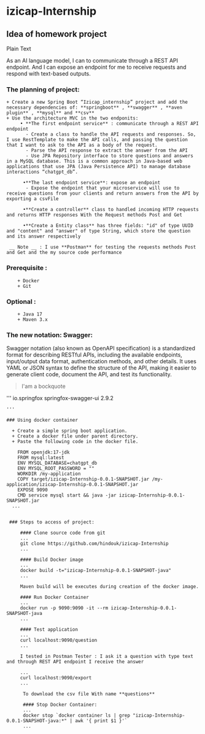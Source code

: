 # izicap-Internship

## Idea of homework project 

Plain Text

  As an AI language model, I can to communicate through a REST API endpoint. And I can expose an endpoint for me to receive requests and respond with text-based outputs.
 
 ### The planning of project:
 
    + Create a new Spring Boot “Izicap_internship” project and add the necessary dependencies of: **springboot** , **swagger** , **aven plugin** , **mysql** and **csv**
    + Use the architecture MVC in the two endponits:
         • **The first endpoint service** : communicate through a REST API endpoint
           - Create a class to handle the API requests and responses. So, I use RestTemplate to make the API calls, and passing the question that I want to ask to the API as a body of the request.
           - Parse the API response to extract the answer from the API  
           - Use JPA Repository interface to store questions and answers in a MySQL database. This is a common approach in Java-based web applications that use JPA (Java Persistence API) to manage database interactions “chatgpt_db”.
           
          •**The last endpoint service**: expose an endpoint
           - Expose the endpoint that your microservice will use to receive questions from your clients and return answers from the API by exporting a csvFile 
           
          •**Create a controller** class to handled incoming HTTP requests and returns HTTP responses With the Request methods Post and Get 
          
          •**Create a Entity class** has three fields: "id" of type UUID and "content" and "answer" of type String, which store the question and its answer respectively
    
     __ Note __ : I use **Postman** for testing the requests methods Post and Get and the my source code performance
     
  ### Prerequisite :
  
        + Docker
        + Git
        
  ### Optional :
  
        + Java 17
        + Maven 3.x
        
   ### The new notation: Swagger:
   
   Swagger notation (also known as OpenAPI specification) is a standardized format for describing RESTful APIs, including the available endpoints, input/output data format, authentication methods, and other details. It uses YAML or JSON syntax to define the structure of the API, making it easier to generate client code, document the API, and test its functionality.
   
   >I'am a bockquote
   
   '''
   <dependency>
            <groupId>io.springfox</groupId>
            <artifactId>springfox-swagger-ui</artifactId>
            <version>2.9.2</version>
        </dependency>
        
    '''
    
    ### Using docker container
    
      + Create a simple spring boot application.
      + Create a docker file under parent directory.
      + Paste the following code in the docker file.
      
        FROM openjdk:17-jdk
        FROM mysql:latest
        ENV MYSQL_DATABASE=chatgpt_db
        ENV MYSQL_ROOT_PASSWORD = ""
        WORKDIR /my-application
        COPY target/izicap-Internship-0.0.1-SNAPSHOT.jar /my-application/izicap-Internship-0.0.1-SNAPSHOT.jar
        EXPOSE 9090
        CMD service mysql start && java -jar izicap-Internship-0.0.1-SNAPSHOT.jar
      ...
      
      
     ### Steps to access of project:
         
         #### Clone source code from git
         ...
         git clone https://github.com/hindouk/izicap-Internship
         ...
         
         #### Build Docker image
         ...
         docker build -t="izicap-Internship-0.0.1-SNAPSHOT-java"
         ...
         
         Maven build will be executes during creation of the docker image.

         #### Run Docker Container
         ...
         docker run -p 9090:9090 -it --rm izicap-Internship-0.0.1-SNAPSHOT-java
         ...
         
         #### Test application
         ...
         curl localhost:9090/question
         ...
         
         I tested in Postman Tester : I ask it a question with type text and through REST API endpoint I receive the answer
         
         ...
         curl localhost:9090/export
         ...
         
          To download the csv file With name **questions**
          
          #### Stop Docker Container:
          ...
          docker stop `docker container ls | grep "izicap-Internship-0.0.1-SNAPSHOT-java:*" | awk '{ print $1 }'`
          ...

          



         
        
        
    
    

 
           
         
